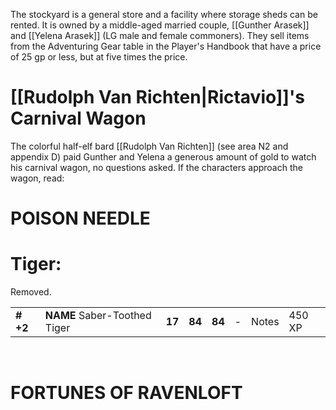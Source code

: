 The stockyard is a general store and a facility where storage sheds can be rented. It is owned by a middle-aged married couple, [[Gunther Arasek]] and [[Yelena Arasek]] (LG male and female commoners). They sell items from the Adventuring Gear table in the Player's Handbook that have a price of 25 gp or less, but at five times the price.

# **[[Rudolph Van Richten|Rictavio]]'s Carnival Wagon**

The colorful half-elf bard [[Rudolph Van Richten]] (see area N2 and appendix D) paid Gunther and Yelena a generous amount of gold to watch his carnival wagon, no questions asked.
If the characters approach the wagon, read:
 
# POISON NEEDLE

# **Tiger:**

Removed.
 

|           |                                                                                                                                                                                                                                                     |        |        |        |     |       |        |
|-----------|-----------------------------------------------------------------------------------------------------------------------------------------------------------------------------------------------------------------------------------------------------|--------|--------|--------|-----|-------|--------|
| **\# +2** | **NAME** Saber-Toothed Tiger| **17** | **84** | **84** | \-  | Notes | 450 XP |
 

# **FORTUNES OF RAVENLOFT**
